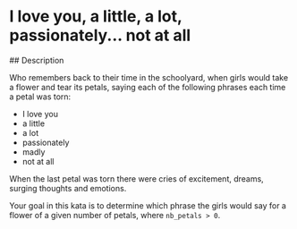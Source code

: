 # I love you, a little, a lot, passionately... not at all

## Description

Who remembers back to their time in the schoolyard, when girls would take a flower and tear its petals, saying each of the following phrases each time a petal was torn:

* I love you
* a little
* a lot
* passionately
* madly
* not at all

When the last petal was torn there were cries of excitement, dreams, surging thoughts and emotions.

Your goal in this kata is to determine which phrase the girls would say for a flower of a given number of petals, where `nb_petals > 0`.